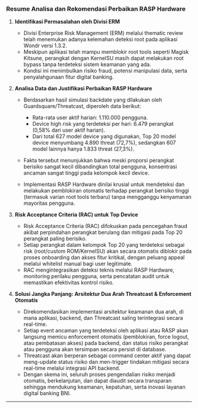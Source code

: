 ### **Resume Analisa dan Rekomendasi Perbaikan RASP Hardware**

1. **Identifikasi Permasalahan oleh Divisi ERM**

   * Divisi Enterprise Risk Management (ERM) melalui thematic review telah menemukan adanya kelemahan deteksi root pada aplikasi Wondr versi 1.3.2.
   * Meskipun aplikasi telah mampu memblokir root tools seperti Magisk Kitsune, perangkat dengan KernelSU masih dapat melakukan root bypass tanpa terdeteksi sistem keamanan yang ada.
   * Kondisi ini menimbulkan risiko fraud, potensi manipulasi data, serta penyalahgunaan fitur digital banking.

2. **Analisa Data dan Justifikasi Perbaikan RASP Hardware**

   * Berdasarkan hasil simulasi backdate yang dilakukan oleh Guardsquare/Threatcast, diperoleh data berikut:

     * Rata-rata user aktif harian: 1.110.000 pengguna.
     * Device high risk yang terdeteksi per hari: 6.479 perangkat (0,58% dari user aktif harian).
     * Dari total 627 model device yang digunakan, Top 20 model device menyumbang 4.890 threat (72,7%), sedangkan 607 model lainnya hanya 1.833 threat (27,3%).
   * Fakta tersebut menunjukkan bahwa meski proporsi perangkat berisiko sangat kecil dibandingkan total pengguna, konsentrasi ancaman sangat tinggi pada kelompok kecil device.
   * Implementasi RASP Hardware dinilai krusial untuk mendeteksi dan melakukan pemblokiran otomatis terhadap perangkat berisiko tinggi (termasuk varian root tools terbaru) tanpa mengganggu kenyamanan mayoritas pengguna.

3. **Risk Acceptance Criteria (RAC) untuk Top Device**

   * Risk Acceptance Criteria (RAC) difokuskan pada pencegahan fraud akibat perpindahan perangkat berulang dan mitigasi pada Top 20 perangkat paling berisiko.
   * Setiap perangkat dalam kelompok Top 20 yang terdeteksi sebagai risk (root/custom ROM/KernelSU) akan secara otomatis diblokir pada proses onboarding dan akses fitur kritikal, dengan peluang appeal melalui whitelist manual bagi user legitimate.
   * RAC mengintegrasikan deteksi teknis melalui RASP Hardware, monitoring perilaku pengguna, serta pencatatan audit untuk memastikan efektivitas kontrol risiko.

4. **Solusi Jangka Panjang: Arsitektur Dua Arah Threatcast & Enforcement Otomatis**

   * Direkomendasikan implementasi arsitektur keamanan dua arah, di mana aplikasi, backend, dan Threatcast saling terintegrasi secara real-time.
   * Setiap event ancaman yang terdeteksi oleh aplikasi atau RASP akan langsung memicu enforcement otomatis (pemblokiran, force logout, atau pembatasan akses) pada backend, dan status risiko perangkat atau pengguna akan tersimpan secara persist di database.
   * Threatcast akan berperan sebagai command center aktif yang dapat meng-update status risiko dan men-trigger tindakan mitigasi secara real-time melalui integrasi API backend.
   * Dengan skema ini, seluruh proses pengendalian risiko menjadi otomatis, berkelanjutan, dan dapat diaudit secara transparan sehingga mendukung keamanan, kepatuhan, serta inovasi layanan digital banking BNI.

---
